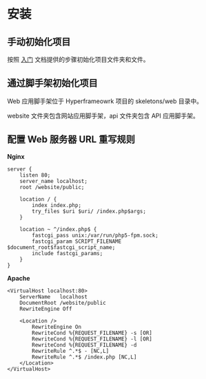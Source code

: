 # 安装
## 手动初始化项目

按照 [入门](/cn/manual/web/getting_started) 文档提供的步骤初始化项目文件夹和文件。

## 通过脚手架初始化项目

Web 应用脚手架位于 Hyperframeowrk 项目的 skeletons/web 目录中。

website 文件夹包含网站应用脚手架，api 文件夹包含 API 应用脚手架。

## 配置 Web 服务器 URL 重写规则
**Nginx**
```.nginx
server {
    listen 80;
    server_name localhost;
    root /website/public;

    location / {
        index index.php;
        try_files $uri $uri/ /index.php$args;
    }

    location ~ ^/index.php$ {
        fastcgi_pass unix:/var/run/php5-fpm.sock;
        fastcgi_param SCRIPT_FILENAME $document_root$fastcgi_script_name;
        include fastcgi_params;
    }
}
```
**Apache**
```.apache
<VirtualHost localhost:80>
    ServerName   localhost
    DocumentRoot /website/public
    RewriteEngine Off

    <Location />
        RewriteEngine On
        RewriteCond %{REQUEST_FILENAME} -s [OR]
        RewriteCond %{REQUEST_FILENAME} -l [OR]
        RewriteCond %{REQUEST_FILENAME} -d
        RewriteRule ^.*$ - [NC,L]
        RewriteRule ^.*$ /index.php [NC,L]
    </Location>
</VirtualHost>
```
